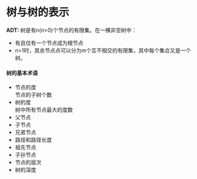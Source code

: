 # 树与树的表示
**ADT:**
树是有n(n>0)个节点的有限集。在一棵非空树中：
- 有且仅有一个节点成为根节点</li>
- n>1时，其余节点点可以分为m个互不相交的有限集，其中每个集合又是一个树。</li>




#### 树的基本术语
<ul>
<li>节点的度</li>
节点的子树个数
<li>树的度</li>
树中所有节点最大的度数
<li>父节点</li>
<li>子节点</li>
<li>兄弟节点</li>
<li>路径和路径长度</li>
<li>祖先节点</li>
<li>子孙节点</li>
<li>节点的层次</li>
<li>树的深度</li>
</ul>